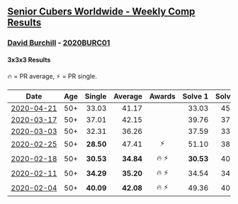 <style>table {white-space: nowrap;}</style>
<link rel="stylesheet" type="text/css" href="/scw-comp/css/flags.css" />

## [Senior Cubers Worldwide - Weekly Comp Results](/scw-comp/results/)
### [David Burchill](README.md) - [2020BURC01](https://www.worldcubeassociation.org/persons/2020BURC01?event=333)
#### 3x3x3 Results

<span style="white-space: nowrap;">🔥 = PR average</span>, <span style="white-space: nowrap;">⚡ = PR single</span>.

| Date | Age | Single | Average | Awards | Solve 1 | Solve 2 | Solve 3 | Solve 4 | Solve 5 | Video |
| :--: | :--: | --: | --: | :--: | --: | --: | --: | --: | --: | :-- |
| [2020-04-21](../../results/2020-04-21/333.md) | 50+ | 33.03 | 41.17 |  | 33.03 | 45.61 | 43.93 | 35.11 | 44.46 | [Desktop](https://www.facebook.com/events/880278499062375/permalink/884812808608944) / [Mobile](https://m.facebook.com/events/880278499062375?view=permalink&id=884812808608944) |
| [2020-03-17](../../results/2020-03-17/333.md) | 50+ | 37.01 | 42.15 |  | 39.76 | 37.01 | 42.97 | 44.71 | 43.71 | [Desktop](https://www.facebook.com/events/280686576235146/permalink/284190082551462) / [Mobile](https://m.facebook.com/events/280686576235146?view=permalink&id=284190082551462) |
| [2020-03-03](../../results/2020-03-03/333.md) | 50+ | 32.31 | 36.26 |  | 37.59 | 33.98 | 37.21 | 41.18 | 32.31 | [Desktop](https://www.facebook.com/events/241721610185997/permalink/245711369787021) / [Mobile](https://m.facebook.com/events/241721610185997?view=permalink&id=245711369787021) |
| [2020-02-25](../../results/2020-02-25/333.md) | 50+ | **28.50** | 47.41 | ⚡ | 51.10 | 38.22 | **28.50** | 1:02.78 | 52.90 | [Desktop](https://www.facebook.com/events/196320811461109/permalink/200026074423916) / [Mobile](https://m.facebook.com/events/196320811461109?view=permalink&id=200026074423916) |
| [2020-02-18](../../results/2020-02-18/333.md) | 50+ | **30.53** | **34.84** | 🔥 ⚡ | **30.53** | 40.62 | 34.77 | 38.55 | 31.20 | [Desktop](https://www.facebook.com/events/2558750947697073/permalink/2563602730545228) / [Mobile](https://m.facebook.com/events/2558750947697073?view=permalink&id=2563602730545228) |
| [2020-02-11](../../results/2020-02-11/333.md) | 50+ | **34.29** | **35.20** | 🔥 ⚡ | 34.54 | 34.48 | **34.29** | 36.59 | 38.19 | |
| [2020-02-04](../../results/2020-02-04/333.md) | 50+ | **40.09** | **42.08** | 🔥 ⚡ | 49.36 | 40.65 | 43.76 | 41.83 | **40.09** | [Desktop](https://www.facebook.com/groups/1604105099735401/permalink/2137134636432442) / [Mobile](https://m.facebook.com/groups/1604105099735401?view=permalink&id=2137134636432442) |


<!-- Global site tag (gtag.js) - Google Analytics -->
<script async src="https://www.googletagmanager.com/gtag/js?id=UA-86348435-3"></script>
<script>window.dataLayer = window.dataLayer || []; function gtag() {dataLayer.push(arguments);} gtag('js', new Date()); gtag('config', 'UA-86348435-3');</script>
